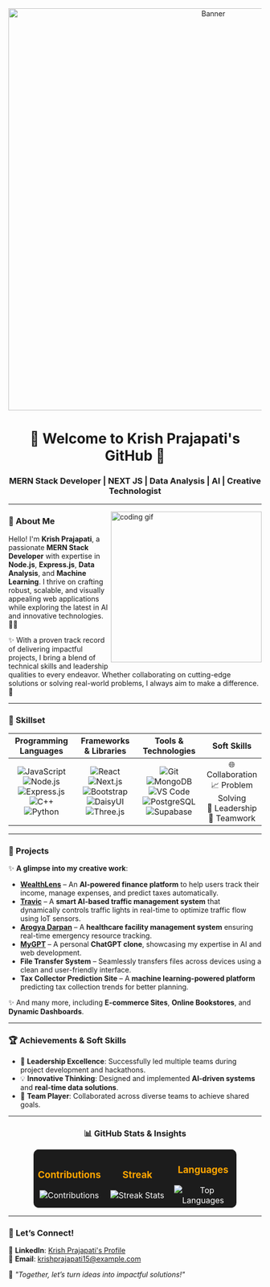 <div align="center">
  <img src="https://mir-s3-cdn-cf.behance.net/project_modules/max_1200/79731568097599.5b50bca477735.jpg" alt="Banner" width="800"/>
</div>

<h1 align="center">🌟 Welcome to Krish Prajapati's GitHub 🌟</h1>
<h3 align="center">MERN Stack Developer | NEXT JS | Data Analysis | AI | Creative Technologist</h3>

---

<img align="right" src="https://cdn.dribbble.com/users/720825/screenshots/3253310/slim-jim-dribbble-800x600.gif" width="300" alt="coding gif" />

### 👋 About Me

Hello! I'm **Krish Prajapati**, a passionate **MERN Stack Developer** with expertise in **Node.js**, **Express.js**, **Data Analysis**, and **Machine Learning**. I thrive on crafting robust, scalable, and visually appealing web applications while exploring the latest in AI and innovative technologies. 🧑‍💻  

✨ With a proven track record of delivering impactful projects, I bring a blend of technical skills and leadership qualities to every endeavor. Whether collaborating on cutting-edge solutions or solving real-world problems, I always aim to make a difference. 🚀  

---

### 🚀 Skillset

<div align="center">

| **Programming Languages** | **Frameworks & Libraries** | **Tools & Technologies** | **Soft Skills** |
|:--------------------------:|:--------------------------:|:-------------------------:|:---------------:|
| ![JavaScript](https://img.shields.io/badge/-JavaScript-F7DF1E?style=for-the-badge&logo=javascript&logoColor=black) ![Node.js](https://img.shields.io/badge/-Node.js-339933?style=for-the-badge&logo=node.js&logoColor=white) ![Express.js](https://img.shields.io/badge/-Express.js-000000?style=for-the-badge&logo=express&logoColor=white) ![C++](https://img.shields.io/badge/-C++-00599C?style=for-the-badge&logo=cplusplus&logoColor=white) ![Python](https://img.shields.io/badge/-Python-3776AB?style=for-the-badge&logo=python&logoColor=white) | ![React](https://img.shields.io/badge/-React-61DAFB?style=for-the-badge&logo=react&logoColor=black) ![Next.js](https://img.shields.io/badge/-Next.js-000000?style=for-the-badge&logo=next.js&logoColor=white) ![Bootstrap](https://img.shields.io/badge/-Bootstrap-563D7C?style=for-the-badge&logo=bootstrap&logoColor=white) ![DaisyUI](https://img.shields.io/badge/-DaisyUI-3B82F6?style=for-the-badge&logoColor=white) ![Three.js](https://img.shields.io/badge/-Three.js-000000?style=for-the-badge&logo=three.js&logoColor=white) | ![Git](https://img.shields.io/badge/-Git-F05032?style=for-the-badge&logo=git&logoColor=white) ![MongoDB](https://img.shields.io/badge/-MongoDB-47A248?style=for-the-badge&logo=mongodb&logoColor=white) ![VS Code](https://img.shields.io/badge/-VS%20Code-007ACC?style=for-the-badge&logo=visual-studio-code&logoColor=white) ![PostgreSQL](https://img.shields.io/badge/-PostgreSQL-4169E1?style=for-the-badge&logo=postgresql&logoColor=white) ![Supabase](https://img.shields.io/badge/-Supabase-3ECF8E?style=for-the-badge&logo=supabase&logoColor=white) | 🌐 Collaboration <br> 📈 Problem Solving <br> 🎯 Leadership <br> 🤝 Teamwork |

</div>

---

### 📂 Projects

✨ **A glimpse into my creative work**:  

- **[WealthLens](https://github.com/Krishprajapati15/wealthlens)** – An **AI-powered finance platform** to help users track their income, manage expenses, and predict taxes automatically.
- **[Travic](https://github.com/Krishprajapati15/travic)** – A **smart AI-based traffic management system** that dynamically controls traffic lights in real-time to optimize traffic flow using IoT sensors.
- **[Arogya Darpan](https://github.com/Krishprajapati15/arogya-darpan)** – A **healthcare facility management system** ensuring real-time emergency resource tracking.  
- **[MyGPT](https://github.com/Krishprajapati15/mygpt)** – A personal **ChatGPT clone**, showcasing my expertise in AI and web development.  
- **File Transfer System** – Seamlessly transfers files across devices using a clean and user-friendly interface.  
- **Tax Collector Prediction Site** – A **machine learning-powered platform** predicting tax collection trends for better planning.  

✨ And many more, including **E-commerce Sites**, **Online Bookstores**, and **Dynamic Dashboards**.  

---

### 🏆 Achievements & Soft Skills

- 🏅 **Leadership Excellence**: Successfully led multiple teams during project development and hackathons.  
- 💡 **Innovative Thinking**: Designed and implemented **AI-driven systems** and **real-time data solutions**.  
- 🌟 **Team Player**: Collaborated across diverse teams to achieve shared goals.  

---

<div align="center">

### 📊 GitHub Stats & Insights  

<table style="width:80%; border:none; background-color:#1c1c1c; color:white; border-radius:10px;">
  <tr style="border:none;">
    <td align="center" width="33%">
      <h3 style="color:orange;">Contributions</h3>
      <img src="https://github-readme-stats.vercel.app/api?username=Krishprajapati15&count_private=true&show_icons=true&theme=radical" alt="Contributions" />
    </td>
    <td align="center" width="33%">
      <h3 style="color:orange;">Streak</h3>
      <img src="https://github-readme-streak-stats.herokuapp.com/?user=Krishprajapati15&theme=radical" alt="Streak Stats" />
    </td>
    <td align="center" width="33%">
      <h3 style="color:orange;">Languages</h3>
      <img src="https://github-readme-stats.vercel.app/api/top-langs/?username=Krishprajapati15&layout=compact&theme=radical" alt="Top Languages" />
    </td>
  </tr>
</table>

</div>

---

### 🌌 Let’s Connect!

🔗 **LinkedIn**: [Krish Prajapati's Profile](https://linkedin.com/in/your-profile)  
📧 **Email**: krishprajapati15@example.com  

🌟 *"Together, let’s turn ideas into impactful solutions!"*
